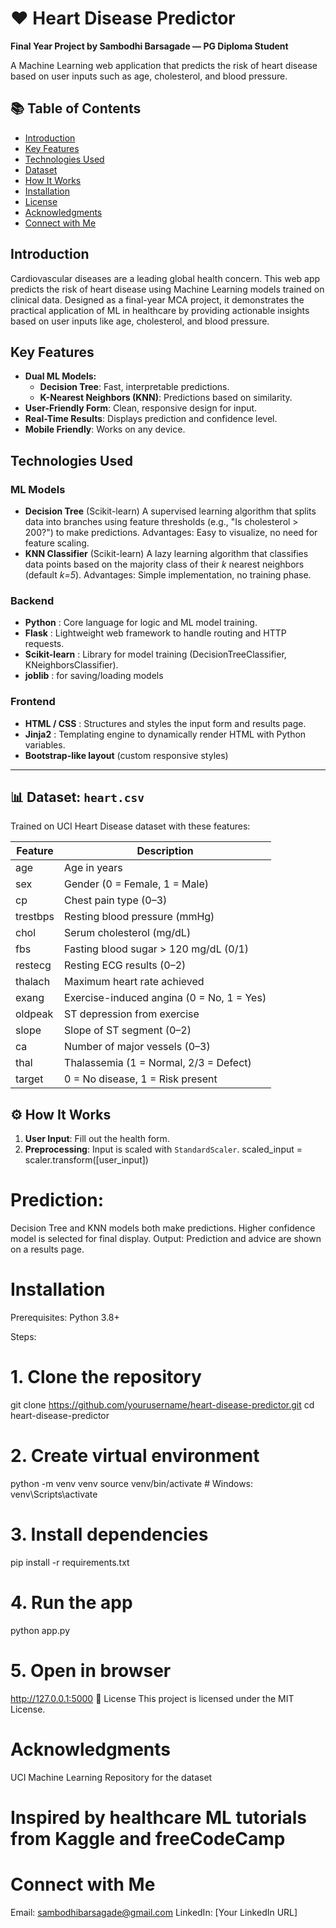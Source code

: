 # ❤️ Heart Disease Predictor
**Final Year Project by Sambodhi Barsagade — PG Diploma Student**

A Machine Learning web application that predicts the risk of heart disease based on user inputs such as age, cholesterol, and blood pressure.



## 📚 Table of Contents
- [Introduction](#introduction)
- [Key Features](#key-features)
- [Technologies Used](#technologies-used)
- [Dataset](#dataset)
- [How It Works](#how-it-works)
- [Installation](#installation)
- [License](#license)
- [Acknowledgments](#acknowledgments)
- [Connect with Me](#connect-with-me)



##  Introduction
Cardiovascular diseases are a leading global health concern. This web app predicts the risk of heart disease using Machine Learning models trained on clinical data. Designed as a final-year MCA project, it demonstrates the practical application of ML in healthcare by providing actionable insights based on user inputs like age, cholesterol, and blood pressure.



##  Key Features
- **Dual ML Models:**
  - **Decision Tree**: Fast, interpretable predictions.
  - **K-Nearest Neighbors (KNN)**: Predictions based on similarity.
- **User-Friendly Form**: Clean, responsive design for input.
- **Real-Time Results**: Displays prediction and confidence level.
- **Mobile Friendly**: Works on any device.



##  Technologies Used

### ML Models
- **Decision Tree** (Scikit-learn)
     A supervised learning algorithm that splits data into branches using feature thresholds (e.g., "Is cholesterol > 200?") to make predictions.
     Advantages: Easy to visualize, no need for feature scaling.
- **KNN Classifier** (Scikit-learn)
     A lazy learning algorithm that classifies data points based on the majority class of their *k* nearest neighbors (default *k=5*).
     Advantages: Simple implementation, no training phase.

### Backend
- **Python** : Core language for logic and ML model training.
- **Flask** : Lightweight web framework to handle routing and HTTP requests.
- **Scikit-learn** : Library for model training (DecisionTreeClassifier, KNeighborsClassifier).
- **joblib** : for saving/loading models

### Frontend
- **HTML / CSS** :  Structures and styles the input form and results page.
- **Jinja2** : Templating engine to dynamically render HTML with Python variables.
- **Bootstrap-like layout** (custom responsive styles)

---

## 📊 Dataset: `heart.csv`
Trained on UCI Heart Disease dataset with these features:

| Feature    | Description                                |
|------------|--------------------------------------------|
| age        | Age in years                               |
| sex        | Gender (0 = Female, 1 = Male)              |
| cp         | Chest pain type (0–3)                      |
| trestbps   | Resting blood pressure (mmHg)              |
| chol       | Serum cholesterol (mg/dL)                  |
| fbs        | Fasting blood sugar > 120 mg/dL (0/1)      |
| restecg    | Resting ECG results (0–2)                  |
| thalach    | Maximum heart rate achieved                |
| exang      | Exercise-induced angina (0 = No, 1 = Yes)  |
| oldpeak    | ST depression from exercise                |
| slope      | Slope of ST segment (0–2)                  |
| ca         | Number of major vessels (0–3)              |
| thal       | Thalassemia (1 = Normal, 2/3 = Defect)     |
| target     | 0 = No disease, 1 = Risk present           |



## ⚙️ How It Works

1. **User Input**: Fill out the health form.
2. **Preprocessing**: Input is scaled with `StandardScaler`.
   scaled_input = scaler.transform([user_input])

# Prediction:

  Decision Tree and KNN models both make predictions.
  Higher confidence model is selected for final display.
  Output: Prediction and advice are shown on a results page.

# Installation
Prerequisites:
Python 3.8+

Steps:
# 1. Clone the repository
git clone https://github.com/yourusername/heart-disease-predictor.git
cd heart-disease-predictor

# 2. Create virtual environment
python -m venv venv
source venv/bin/activate   # Windows: venv\Scripts\activate

# 3. Install dependencies
pip install -r requirements.txt

# 4. Run the app
python app.py

# 5. Open in browser
http://127.0.0.1:5000
📄 License
This project is licensed under the MIT License.

# Acknowledgments
  UCI Machine Learning Repository for the dataset

# Inspired by healthcare ML tutorials from Kaggle and freeCodeCamp

# Connect with Me
Email: sambodhibarsagade@gmail.com
LinkedIn: [Your LinkedIn URL]

